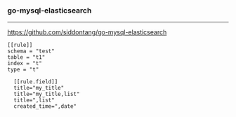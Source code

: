 ### go-mysql-elasticsearch
---
https://github.com/siddontang/go-mysql-elasticsearch

```
[[rule]]
schema = "test"
table = "t1"
index = "t"
type = "t"

  [[rule.field]]
  title="my_title"
  title="my_title,list"
  title=",list"
  created_time=",date"
```

```
```

```
```


